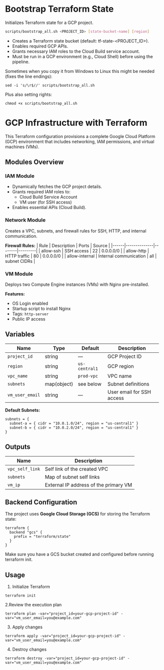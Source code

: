 # Bootstrap Terraform State

Initializes Terraform state for a GCP project.

```bash
scripts/bootstrap_all.sh <PROJECT_ID> [state-bucket-name] [region]
```

- Creates a Terraform state bucket (default: tf-state-<PROJECT_ID>).
- Enables required GCP APIs.
- Grants necessary IAM roles to the Cloud Build service account.
- Must be run in a GCP environment (e.g., Cloud Shell) before using the pipeline.

Sometimes when you copy it from Windows to Linux this might be needed (fixes the line endings):
```
sed -i 's/\r$//' scripts/bootstrap_all.sh
```
Plus also setting rights:
```
chmod +x scripts/bootstrap_all.sh
```

# GCP Infrastructure with Terraform
This Terraform configuration provisions a complete Google Cloud Platform (GCP) environment that includes networking, IAM permissions, and virtual machines (VMs).  

## Modules Overview

### **IAM Module**
- Dynamically fetches the GCP project details.
- Grants required IAM roles to:
  - Cloud Build Service Account
  - VM user (for SSH access)
- Enables essential APIs (Cloud Build).

### **Network Module**
Creates a VPC, subnets, and firewall rules for SSH, HTTP, and internal communication.

**Firewall Rules:**
| Rule | Description | Ports | Source |
|------|--------------|--------|---------|
| allow-ssh | SSH access | 22 | 0.0.0.0/0 |
| allow-http | HTTP traffic | 80 | 0.0.0.0/0 |
| allow-internal | Internal communication | all | subnet CIDRs |

### **VM Module**
Deploys two Compute Engine instances (VMs) with Nginx pre-installed.

**Features:**
- OS Login enabled
- Startup script to install Nginx
- Tags: `http-server`
- Public IP access

## Variables

| Name | Type | Default | Description |
|------|------|----------|-------------|
| `project_id` | string | — | GCP Project ID |
| `region` | string | `us-central1` | GCP region |
| `vpc_name` | string | `prod-vpc` | VPC name |
| `subnets` | map(object) | see below | Subnet definitions |
| `vm_user_email` | string | — | User email for SSH access |

**Default Subnets:**
```
subnets = {
  subnet-a = { cidr = "10.0.1.0/24", region = "us-central1" }
  subnet-b = { cidr = "10.0.2.0/24", region = "us-central1" }
}
```

## Outputs
| Name | Description |
|------|-------------|
| `vpc_self_link` | Self link of the created VPC |
| `subnets` | Map of subnet self links |
| `vm_ip` | External IP address of the primary VM |

## Backend Configuration
The project uses **Google Cloud Storage (GCS)** for storing the Terraform state:
```
terraform {
  backend "gcs" {
    prefix = "terraform/state"
  }
}
```
Make sure you have a GCS bucket created and configured before running terraform init.

## Usage
1. Initialize Terraform
```
terraform init
```
2.Review the execution plan
```
terraform plan -var="project_id=your-gcp-project-id" -var="vm_user_email=you@example.com"
```
3. Apply changes
```
terraform apply -var="project_id=your-gcp-project-id" -var="vm_user_email=you@example.com"
```
4. Destroy changes
```
terraform destroy -var="project_id=your-gcp-project-id" -var="vm_user_email=you@example.com"
```